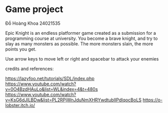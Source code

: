 # Game project
 
Đỗ Hoàng Khoa 24021535

Epic Knight is an endless platformer game created as a submission for a programming course at university. 
You become a brave knight, and try to slay as many monsters as possible. The more monsters slain, the more points you get.

Use arrow keys to move left or right and spacebar to attack your enemies


credits and references:

https://lazyfoo.net/tutorials/SDL/index.php
https://www.youtube.com/watch?v=0O4BzdHAuLo&list=WL&index=4&t=480s
https://www.youtube.com/watch?v=KsG6dJlLBDw&list=PL2RPjWnJduNmXHRYwdtublIPdlqocBoLS
https://o-lobster.itch.io/
